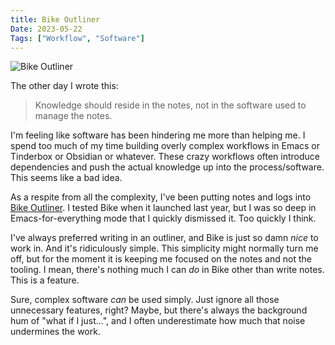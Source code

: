 ```yaml
---
title: Bike Outliner
Date: 2023-05-22
Tags: ["Workflow", "Software"]
---
```


![Bike Outliner](/img/small/bike.png#floatright)

The other day I wrote this:

> Knowledge should reside in the notes, not in the software used to manage the notes.

I'm feeling like software has been hindering me more than helping me. I spend too much of my time building overly complex workflows in Emacs or Tinderbox or Obsidian or whatever. These crazy workflows often introduce dependencies and push the actual knowledge up into the process/software. This seems like a bad idea.

As a respite from all the complexity, I've been putting notes and logs into [Bike Outliner](https://www.hogbaysoftware.com/bike/). I tested Bike when it launched last year, but I was so deep in Emacs-for-everything mode that I quickly dismissed it. Too quickly I think. 

I've always preferred writing in an outliner, and Bike is just so damn _nice_ to work in. And it's ridiculously simple. This simplicity might normally turn me off, but for the moment it is keeping me focused on the notes and not the tooling. I mean, there's nothing much I can _do_ in Bike other than write notes. This is a feature.

Sure, complex software _can_ be used simply. Just ignore all those unnecessary features, right? Maybe, but there's always the background hum of "what if I just...", and I often underestimate how much that noise undermines the work.
 
